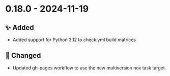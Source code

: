 # 0.18.0 - 2024-11-19

## ✨ Added

* Added support for Python 3.12 to check.yml build matrices

## 🔧 Changed

* Updated gh-pages workflow to use the new multiversion nox task target